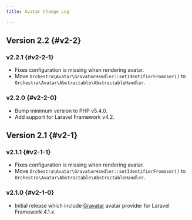 ```yaml
---
title: Avatar Change Log

---
```


## Version 2.2 {#v2-2}

### v2.2.1 {#v2-2-1}

* Fixes configuration is missing when rendering avatar.
* Move `Orchestra\Avatar\GravatarHandler::setIdentifierFromUser()` to `Orchestra\Avatar\Abstractable\AbstractableHandler`.

### v2.2.0 {#v2-2-0}

* Bump minimum version to PHP v5.4.0.
* Add support for Laravel Framework v4.2.

## Version 2.1 {#v2-1}

### v2.1.1 {#v2-1-1}

* Fixes configuration is missing when rendering avatar.
* Move `Orchestra\Avatar\GravatarHandler::setIdentifierFromUser()` to `Orchestra\Avatar\Abstractable\AbstractableHandler`.

### v2.1.0 {#v2-1-0}

* Initial release which include [Gravatar](https://en.gravatar.com/) avatar provider for Laravel Framework 4.1.x.
